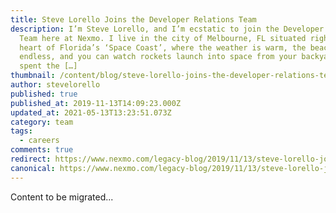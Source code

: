 ```yaml
---
title: Steve Lorello Joins the Developer Relations Team
description: I’m Steve Lorello, and I’m ecstatic to join the Developer Relations
  Team here at Nexmo. I live in the city of Melbourne, FL situated right in the
  heart of Florida’s ‘Space Coast’, where the weather is warm, the beaches are
  endless, and you can watch rockets launch into space from your backyard. I’ve
  spent the […]
thumbnail: /content/blog/steve-lorello-joins-the-developer-relations-team-dr/IMG_8331.jpeg
author: stevelorello
published: true
published_at: 2019-11-13T14:09:23.000Z
updated_at: 2021-05-13T13:23:51.073Z
category: team
tags:
  - careers
comments: true
redirect: https://www.nexmo.com/legacy-blog/2019/11/13/steve-lorello-joins-the-developer-relations-team-dr
canonical: https://www.nexmo.com/legacy-blog/2019/11/13/steve-lorello-joins-the-developer-relations-team-dr
---
```


Content to be migrated...
